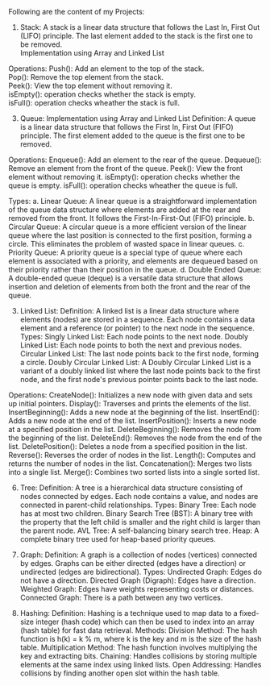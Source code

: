 Following are the content of my Projects:

1. Stack: A stack is a linear data structure that follows the Last In, First Out (LIFO) principle. The last element added to the stack is the first one to be removed. <br>
Implementation using Array and Linked List

Operations:
Push(): Add an element to the top of the stack. <br>
Pop(): Remove the top element from the stack. <br>
Peek(): View the top element without removing it. <br>
isEmpty(): operation checks whether the stack is empty. <br>
isFull(): operation checks wheather the stack is full. <br>

3. Queue: Implementation using Array and Linked List
Definition: A queue is a linear data structure that follows the First In, First Out (FIFO) principle. The first element added to the queue is the first one to be removed.

Operations:
Enqueue(): Add an element to the rear of the queue.
Dequeue(): Remove an element from the front of the queue.
Peek(): View the front element without removing it.
isEmpty(): operation checks whether the queue is empty.
isFull(): operation checks wheather the queue is full.

Types:
a. Linear Queue: A linear queue is a straightforward implementation of the queue data structure where elements are added at the rear and removed from the front. It follows the First-In-First-Out (FIFO) principle.
b. Circular Queue: A circular queue is a more efficient version of the linear queue where the last position is connected to the first position, forming a circle. This eliminates the problem of wasted space in linear queues.
c. Priority Queue: A priority queue is a special type of queue where each element is associated with a priority, and elements are dequeued based on their priority rather than their position in the queue.
d. Double Ended Queue: A double-ended queue (deque) is a versatile data structure that allows insertion and deletion of elements from both the front and the rear of the queue.

3. Linked List:
Definition: A linked list is a linear data structure where elements (nodes) are stored in a sequence. Each node contains a data element and a reference (or pointer) to the next node in the sequence.
Types:
Singly Linked List: Each node points to the next node.
Doubly Linked List: Each node points to both the next and previous nodes.
Circular Linked List: The last node points back to the first node, forming a circle.
Doubly Circular Linked List: A Doubly Circular Linked List is a variant of a doubly linked list where the last node points back to the first node, and the first node's previous pointer points back to the last node.

Operations:
CreateNode(): Initializes a new node with given data and sets up initial pointers.
Display(): Traverses and prints the elements of the list.
InsertBeginning(): Adds a new node at the beginning of the list.
InsertEnd(): Adds a new node at the end of the list.
InsertPosition(): Inserts a new node at a specified position in the list.
DeleteBeginning(): Removes the node from the beginning of the list.
DeleteEnd(): Removes the node from the end of the list.
DeletePosition(): Deletes a node from a specified position in the list.
Reverse(): Reverses the order of nodes in the list.
Length(): Computes and returns the number of nodes in the list.
Concatenation(): Merges two lists into a single list.
Merge(): Combines two sorted lists into a single sorted list.

6. Tree:
Definition: A tree is a hierarchical data structure consisting of nodes connected by edges. Each node contains a value, and nodes are connected in parent-child relationships.
Types:
Binary Tree: Each node has at most two children.
Binary Search Tree (BST): A binary tree with the property that the left child is smaller and the right child is larger than the parent node.
AVL Tree: A self-balancing binary search tree.
Heap: A complete binary tree used for heap-based priority queues.

7. Graph:
Definition: A graph is a collection of nodes (vertices) connected by edges. Graphs can be either directed (edges have a direction) or undirected (edges are bidirectional).
Types:
Undirected Graph: Edges do not have a direction.
Directed Graph (Digraph): Edges have a direction.
Weighted Graph: Edges have weights representing costs or distances.
Connected Graph: There is a path between any two vertices.

8. Hashing:
Definition: Hashing is a technique used to map data to a fixed-size integer (hash code) which can then be used to index into an array (hash table) for fast data retrieval.
Methods:
Division Method: The hash function is h(k) = k % m, where k is the key and m is the size of the hash table.
Multiplication Method: The hash function involves multiplying the key and extracting bits.
Chaining: Handles collisions by storing multiple elements at the same index using linked lists.
Open Addressing: Handles collisions by finding another open slot within the hash table.
